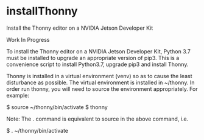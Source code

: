 # installThonny
Install the Thonny editor on a NVIDIA Jetson Developer Kit

Work In Progress

To install the Thonny editor on a NVIDIA Jetson Developer Kit, Python 3.7 must be installed to upgrade an appropriate version of pip3. This is a convenience script to install Python3.7, upgrade pip3 and install Thonny.

Thonny is installed in a virtual environment (venv) so as to cause the least disturbance as possible. The virtual environment is installed in ~/thonny.
In order run thonny, you will need to source the environment appropriately. For example:

$ source ~/thonny/bin/activate
$ thonny

Note: The . command is equivalent to source in the above command, i.e.

$ . ~/thonny/bin/activate


